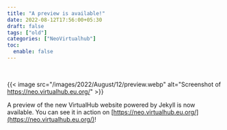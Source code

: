 ```yaml
---
title: "A preview is available!"
date: 2022-08-12T17:56:00+05:30
draft: false
tags: ["old"]
categories: ["NeoVirtualhub"]
toc:
  enable: false
---
```


<br>

{{< image src="/images/2022/August/12/preview.webp" alt="Screenshot of https://neo.virtualhub.eu.org/" >}}

A preview of the new VirtualHub website powered by Jekyll is now available. You can see it in action on [https://neo.virtualhub.eu.org/](https://neo.virtualhub.eu.org/)!
